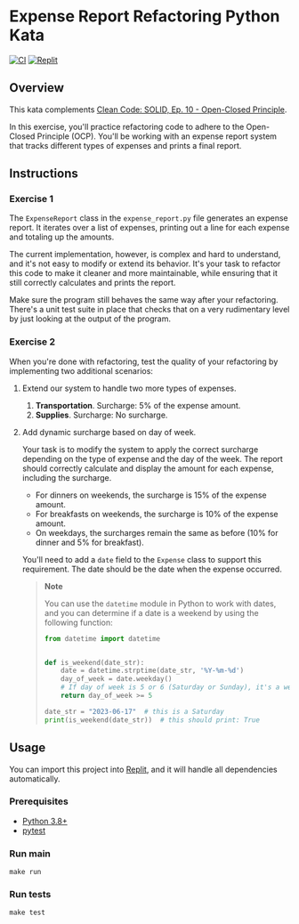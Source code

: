 # Expense Report Refactoring Python Kata

[![CI](https://github.com/Coding-Cuddles/expense-report-refactoring-python-kata/actions/workflows/main.yml/badge.svg)](https://github.com/Coding-Cuddles/expense-report-refactoring-python-kata/actions/workflows/main.yml)
[![Replit](https://replit.com/badge?caption=Try%20with%20Replit&variant=small)](https://replit.com/new/github/Coding-Cuddles/expense-report-refactoring-python-kata)

## Overview

This kata complements [Clean Code: SOLID, Ep. 10 - Open-Closed Principle](https://cleancoders.com/episode/clean-code-episode-10).

In this exercise, you'll practice refactoring code to adhere to the Open-Closed
Principle (OCP). You'll be working with an expense report system that tracks
different types of expenses and prints a final report.

## Instructions

### Exercise 1

The `ExpenseReport` class in the `expense_report.py` file generates an expense
report. It iterates over a list of expenses, printing out a line for each
expense and totaling up the amounts.

The current implementation, however, is complex and hard to understand, and
it's not easy to modify or extend its behavior. It's your task to refactor this
code to make it cleaner and more maintainable, while ensuring that it still
correctly calculates and prints the report.

Make sure the program still behaves the same way after your refactoring.
There's a unit test suite in place that checks that on a very rudimentary level
by just looking at the output of the program.

### Exercise 2

When you're done with refactoring, test the quality of your refactoring by
implementing two additional scenarios:

1. Extend our system to handle two more types of expenses.

    1. **Transportation**. Surcharge: 5% of the expense amount.
    2. **Supplies**. Surcharge: No surcharge.

2. Add dynamic surcharge based on day of week.

    Your task is to modify the system to apply the correct surcharge depending
    on the type of expense and the day of the week. The report should correctly
    calculate and display the amount for each expense, including the surcharge.

    * For dinners on weekends, the surcharge is 15% of the expense amount.
    * For breakfasts on weekends, the surcharge is 10% of the expense amount.
    * On weekdays, the surcharges remain the same as before (10% for dinner
      and 5% for breakfast).

    You'll need to add a `date` field to the `Expense` class to support this
    requirement. The date should be the date when the expense occurred.

    > **Note**
    >
    > You can use the `datetime` module in Python to work with dates, and you
    > can determine if a date is a weekend by using the following function:
    >
    > ```python
    > from datetime import datetime
    >
    >
    > def is_weekend(date_str):
    >     date = datetime.strptime(date_str, '%Y-%m-%d')
    >     day_of_week = date.weekday()
    >     # If day of week is 5 or 6 (Saturday or Sunday), it's a weekend
    >     return day_of_week >= 5
    >
    > date_str = "2023-06-17"  # this is a Saturday
    > print(is_weekend(date_str))  # this should print: True
    > ```

## Usage

You can import this project into [Replit](https://replit.com), and it will
handle all dependencies automatically.

### Prerequisites

* [Python 3.8+](https://www.python.org/)
* [pytest](https://pytest.org)

### Run main

```console
make run
```

### Run tests

```console
make test
```
